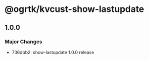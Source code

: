 # @ogrtk/kvcust-show-lastupdate

## 1.0.0

### Major Changes

- 736dbb2: show-lastupdate 1.0.0 release
